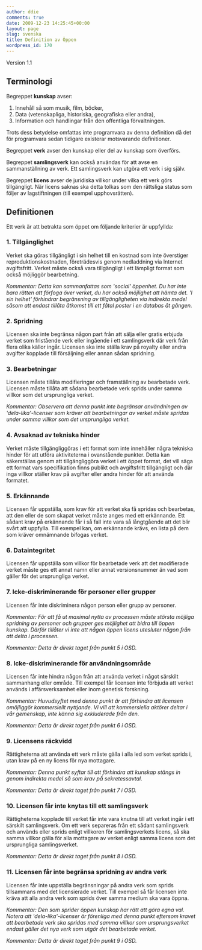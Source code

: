 ```yaml
---
author: ddie
comments: true
date: 2009-12-23 14:25:45+00:00
layout: page
slug: svenska
title: Definition av Öppen
wordpress_id: 170
---
```


Version 1.1

## Terminologi

Begreppet **kunskap** avser:

1. Innehåll så som musik, film, böcker,
2. Data (vetenskapliga, historiska, geografiska eller andra),
3. Information och handlingar från den offentliga förvaltningen. 

Trots dess betydelse omfattas inte programvara av denna definition då
det för programvara sedan tidigare existerar motsvarande definitioner.

Begreppet **verk** avser den kunskap eller del av kunskap som överförs.

Begreppet **samlingsverk** kan också användas för att avse en
sammanställning av verk. Ett samlingsverk kan utgöra ett verk i sig
själv.

Begreppet **licens** avser de juridiska villkor under vilka ett verk
görs tillgängligt. När licens saknas ska detta tolkas som den rättsliga
status som följer av lagstiftningen (till exempel upphovsrätten).

## Definitionen

Ett verk är att betrakta som öppet om följande kriterier är uppfyllda:

### 1. Tillgänglighet

Verket ska göras tillgängligt i sin helhet till en kostnad som inte
överstiger reproduktionskostnaden, företrädesvis genom nedladdning via
Internet avgiftsfritt. Verket måste också vara tillgängligt i ett
lämpligt format som också möjliggör bearbetning.

*Kommentar: Detta kan sammanfattas som 'social' öppenhet. Du har inte
bara rätten att förfoga över verket, du har också möjlighet att hämta
det. 'I sin helhet' förhindrar begränsning av tillgängligheten via
indirekta medel såsom att endast tillåta åtkomst till ett fåtal poster i
en databas åt gången.*

### 2. Spridning

Licensen ska inte begränsa någon part från att sälja eller gratis
erbjuda verket som fristående verk eller ingående i ett samlingsverk
där verk från flera olika källor ingår. Licensen ska inte ställa krav på
royalty eller andra avgifter kopplade till försäljning eller annan
sådan spridning.

### 3. Bearbetningar

Licensen måste tillåta modifieringar och framställning av bearbetade
verk. Licensen måste tillåta att sådana bearbetade verk sprids under
samma villkor som det ursprungliga verket. 

*Kommentar: Observera att denna punkt inte begränsar användningen av
'dela-lika'-licenser som kräver att bearbetningar av verket måste
spridas under samma villkor som det ursprungliga verket.*

### 4. Avsaknad av tekniska hinder

Verket måste tillgängliggöras i ett format som inte innehåller några
tekniska hinder för att utföra aktiviteterna i ovanstående punkter. Detta
kan säkerställas genom att tillgängliggöra verket i ett öppet format, det
vill säga ett format vars specifikation finns publikt och avgiftsfritt
tillgängligt och där inga villkor ställer krav på avgifter eller andra
hinder för att använda formatet.

### 5. Erkännande

Licensen får uppställa, som krav för att verket ska få spridas och
bearbetas, att den eller de som skapat verket måste anges med ett
erkännande. Ett sådant krav på erkännande får i så fall inte vara så
långtgående att det blir svårt att uppfylla. Till exempel kan, om
erkännande krävs, en lista på dem som kräver omnämnande bifogas verket.

### 6. Dataintegritet

Licensen får uppställa som villkor för bearbetade verk att det
modifierade verket måste ges ett annat namn eller annat versionsnummer
än vad som gäller för det ursprungliga verket.

### 7. Icke-diskriminerande för personer eller grupper

Licensen får inte diskriminera någon person eller grupp av personer.

*Kommentar: För att få ut maximal nytta av processen måste största
möjliga spridning av personer och grupper ges möjlighet att bidra till
öppen kunskap. Därför tillåter vi inte att någon öppen licens utesluter
någon från att delta i processen.*

*Kommentar: Detta är direkt taget från punkt 5 i OSD.*

### 8. Icke-diskriminerande för användningsområde

Licensen får inte hindra någon från att använda verket i något
särskilt sammanhang eller område. Till exempel får licensen inte
förbjuda att verket används i affärsverksamhet eller inom genetisk
forskning.

*Kommentar: Huvudsyftet med denna punkt är att förhindra att licensen
omöjliggör kommersiellt nyttjande. Vi vill att kommersiella aktörer
deltar i vår gemenskap, inte känna sig exkluderade från den.*

*Kommentar: Detta är direkt taget från punkt 6 i OSD.*

### 9. Licensens räckvidd

Rättigheterna att använda ett verk måste gälla i alla led som verket
sprids i, utan krav på en ny licens för nya mottagare.

*Kommentar: Denna punkt syftar till att förhindra att kunskap stängs
in genom indirekta medel så som krav på sekretessavtal.*

*Kommentar: Detta är direkt taget från punkt 7 i OSD.*

### 10. Licensen får inte knytas till ett samlingsverk

Rättigheterna kopplade till verket får inte vara knutna till att verket
ingår i ett särskilt samlingsverk. Om ett verk separeras från ett
sådant samlingsverk och används eller sprids enligt villkoren för
samlingsverkets licens, så ska samma villkor gälla för alla mottagare
av verket enligt samma licens som det ursprungliga samlingsverket.

*Kommentar: Detta är direkt taget från punkt 8 i OSD.*

### 11. Licensen får inte begränsa spridning av andra verk

Licensen får inte uppställa begränsningar på andra verk som sprids
tillsammans med det licensierade verket. Till exempel så får licensen
inte kräva att alla andra verk som sprids över samma medium ska vara
öppna.

*Kommentar: Den som sprider öppen kunskap har rätt att göra egna val.
Notera att 'dela-lika'-licenser är förenliga med denna punkt eftersom
kravet att bearbetade verk ska spridas med samma villkor som
ursprungsverket endast gäller det nya verk som utgör det bearbetade
verket.*

*Kommentar: Detta är direkt taget från punkt 9 i OSD.*
